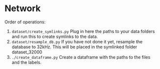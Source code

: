 # Network

Order of operations:
1. `dataset/create_symlinks.py` Plug in here the paths to your data folders and run this to create symlinks to the data.
2. `dataset/resample_db.py` If you have not done it yet, resample the database to 32kHz. This will be placed in the symlinked folder dataset_32000
3. `./create_dataframe.py` Create a dataframe with the paths to the files and the labels.